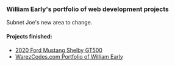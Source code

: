 <h3>William Early's portfolio of web development projects</h3>

Subnet Joe's new area to change.

<h4>Projects finished:</h4>
<ul><li><a href="https://subnetjoe.com/GT500">2020 Ford Mustang Shelby GT500</a></li>
  <li><a href="https://subnetjoe.com">WarezCodes.com Portfolio of William Early</a></li><ul>

